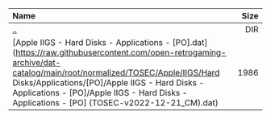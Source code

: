 |Name|Size|
|:---|---:|
|[..](../index.html)|DIR|
|[Apple IIGS - Hard Disks - Applications - [PO].dat](https://raw.githubusercontent.com/open-retrogaming-archive/dat-catalog/main/root/normalized/TOSEC/Apple/IIGS/Hard Disks/Applications/[PO]/Apple IIGS - Hard Disks - Applications - [PO]/Apple IIGS - Hard Disks - Applications - [PO] (TOSEC-v2022-12-21_CM).dat)|1986|

